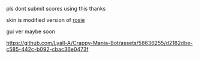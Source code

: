 pls dont submit scores using this thanks

skin is modified version of [rosie](https://osu.ppy.sh/community/forums/topics/1705247?n=1)

gui ver maybe soon

https://github.com/Lyall-A/Crappy-Mania-Bot/assets/58636255/d2182dbe-c585-442c-b092-cbac36e0473f
